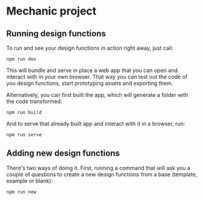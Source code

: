 # Mechanic project
## Running design functions

To run and see your design functions in action right away, just call:

```
npm run dev
```

This will bundle and serve in place a web app that you can open and interact with in your own browser. That way you can test out the code of you design functions, start prototyping assets and exporting them.

Alternatively, you can first built the app, which will generate a folder with the code transformed:

```
npm run build
```

And to serve that already built app and interact with it in a browser, run:

```
npm run serve
```

## Adding new design functions

There's two ways of doing it. First, running a command that will ask you a couple of questions to create a new design functions from a base (template, example or blank):

```
npm run new
```
